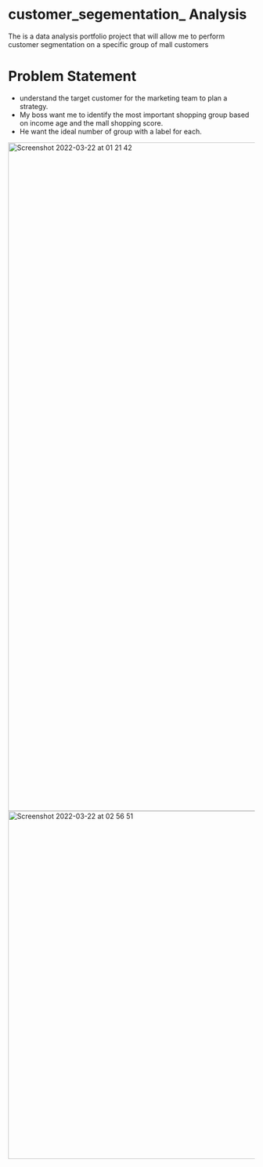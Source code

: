 # customer_segementation_ Analysis
The is a data analysis portfolio project that will allow me to perform customer segmentation on a specific group of mall customers

# Problem Statement
* understand the target customer for the marketing team to plan a strategy.
* My boss want me to identify the most important shopping group based on income age and the mall shopping score.
* He want the ideal number of group with a label for each.  

<img width="1362" alt="Screenshot 2022-03-22 at 01 21 42" src="https://user-images.githubusercontent.com/56441231/159395734-b44b1fce-ab4e-4719-91a4-6d4acab18ad9.png">

<img width="709" alt="Screenshot 2022-03-22 at 02 56 51" src="https://user-images.githubusercontent.com/56441231/159395993-8760ac91-1f9b-4bbf-859a-e490a50508f4.png">

